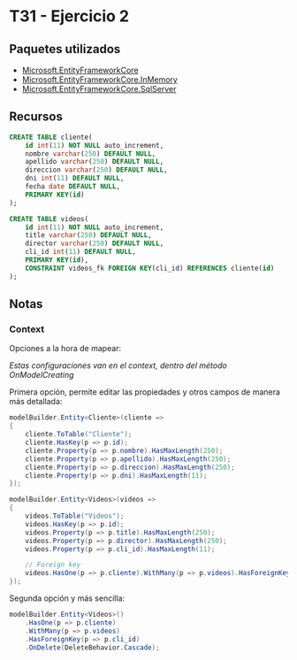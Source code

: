 # T31 - Ejercicio 2
## Paquetes utilizados
- [Microsoft.EntityFrameworkCore](https://www.nuget.org/packages/Microsoft.EntityFrameworkCore/)
- [Microsoft.EntityFrameworkCore.InMemory](https://www.nuget.org/packages/Microsoft.EntityFrameworkCore.InMemory/)
- [Microsoft.EntityFrameworkCore.SqlServer](https://www.nuget.org/packages/Microsoft.EntityFrameworkCore.SqlServer/)

## Recursos
```sql
CREATE TABLE cliente(
    id int(11) NOT NULL auto_increment,
    nombre varchar(250) DEFAULT NULL,
    apellido varchar(250) DEFAULT NULL,
    direccion varchar(250) DEFAULT NULL,
    dni int(11) DEFAULT NULL,
    fecha date DEFAULT NULL,
    PRIMARY KEY(id)
);

CREATE TABLE videos(
    id int(11) NOT NULL auto_increment,
    title varchar(250) DEFAULT NULL,
    director varchar(250) DEFAULT NULL,
    cli_id int(11) DEFAULT NULL,
    PRIMARY KEY(id),
    CONSTRAINT videos_fk FOREIGN KEY(cli_id) REFERENCES cliente(id)
);
```

## Notas
### Context
Opciones a la hora de mapear:

*Estas configuraciones van en el context, dentro del método OnModelCreating*

Primera opción, permite editar las propiedades y otros campos de manera más detallada:
```csharp
modelBuilder.Entity<Cliente>(cliente =>
{
    cliente.ToTable("Cliente");
    cliente.HasKey(p => p.id);
    cliente.Property(p => p.nombre).HasMaxLength(250);
    cliente.Property(p => p.apellido).HasMaxLength(250);
    cliente.Property(p => p.direccion).HasMaxLength(250);
    cliente.Property(p => p.dni).HasMaxLength(11);
});

modelBuilder.Entity<Videos>(videos =>
{
    videos.ToTable("Videos");
    videos.HasKey(p => p.id);
    videos.Property(p => p.title).HasMaxLength(250);
    videos.Property(p => p.director).HasMaxLength(250);
    videos.Property(p => p.cli_id).HasMaxLength(11);

    // Foreign key
    videos.HasOne(p => p.cliente).WithMany(p => p.videos).HasForeignKey(p => p.cli_id);
});
```

Segunda opción y más sencilla:
```csharp
modelBuilder.Entity<Videos>()
    .HasOne(p => p.cliente)
    .WithMany(p => p.videos)
    .HasForeignKey(p => p.cli_id)
    .OnDelete(DeleteBehavior.Cascade);
```